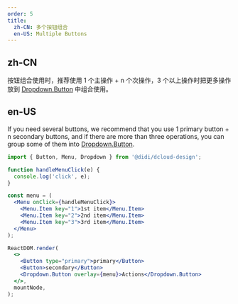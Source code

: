```yaml
---
order: 5
title:
  zh-CN: 多个按钮组合
  en-US: Multiple Buttons
---
```


## zh-CN

按钮组合使用时，推荐使用 1 个主操作 + n 个次操作，3 个以上操作时把更多操作放到 [Dropdown.Button](/components/dropdown/#components-dropdown-demo-dropdown-button) 中组合使用。

## en-US

If you need several buttons, we recommend that you use 1 primary button + n secondary buttons, and if there are more than three operations, you can group some of them into [Dropdown.Button](/components/dropdown/#components-dropdown-demo-dropdown-button).

```jsx
import { Button, Menu, Dropdown } from '@didi/dcloud-design';

function handleMenuClick(e) {
  console.log('click', e);
}

const menu = (
  <Menu onClick={handleMenuClick}>
    <Menu.Item key="1">1st item</Menu.Item>
    <Menu.Item key="2">2nd item</Menu.Item>
    <Menu.Item key="3">3rd item</Menu.Item>
  </Menu>
);

ReactDOM.render(
  <>
    <Button type="primary">primary</Button>
    <Button>secondary</Button>
    <Dropdown.Button overlay={menu}>Actions</Dropdown.Button>
  </>,
  mountNode,
);
```
